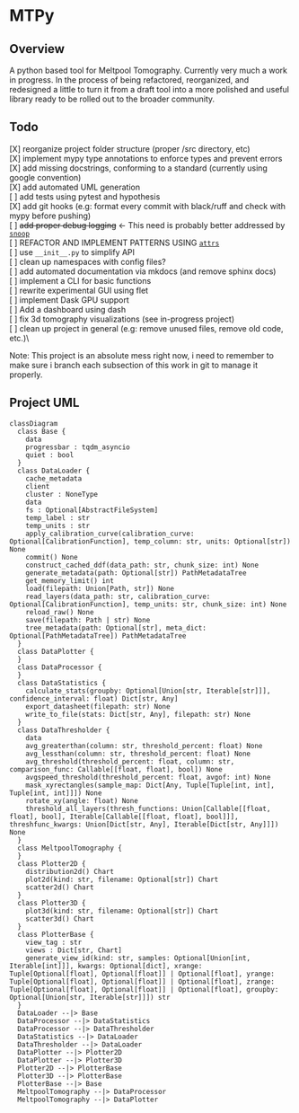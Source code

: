 # MTPy

## Overview

A python based tool for Meltpool Tomography. Currently very much a work in progress. In the process of being refactored, reorganized, and redesigned a little to turn it from a draft tool into a more polished and useful library ready to be rolled out to the broader community.

## Todo

[X] reorganize project folder structure (proper /src directory, etc)\
[X] implement mypy type annotations to enforce types and prevent errors\
[X] add missing docstrings, conforming to a standard (currently using google convention)\
[X] add automated UML generation\
[ ] add tests using pytest and hypothesis\
[X] add git hooks (e.g: format every commit with black/ruff  and check with mypy before pushing)\
[ ] ~~add proper debug logging~~ <- This need is probably better addressed by [`snoop`](https://github.com/alexmojaki/snoop)\
[ ] REFACTOR AND IMPLEMENT PATTERNS USING [`attrs`](https://www.attrs.org/en/stable/)\
[ ] use `__init__.py` to simplify API\
[ ] clean up namespaces with config files?\
[ ] add automated documentation via mkdocs (and remove sphinx docs)\
[ ] implement a CLI for basic functions\
[ ] rewrite experimental GUI using flet\
[ ] implement Dask GPU support\
[ ] Add a dashboard using dash\
[ ] fix 3d tomography visualizations (see in-progress project)\
[ ] clean up project in general (e.g: remove unused files, remove old code, etc.)\

Note: This project is an absolute mess right now, i need to remember to make sure i branch each subsection of this work in git to manage it properly.

## Project UML

```mermaid
classDiagram
  class Base {
    data
    progressbar : tqdm_asyncio
    quiet : bool
  }
  class DataLoader {
    cache_metadata
    client
    cluster : NoneType
    data
    fs : Optional[AbstractFileSystem]
    temp_label : str
    temp_units : str
    apply_calibration_curve(calibration_curve: Optional[CalibrationFunction], temp_column: str, units: Optional[str]) None
    commit() None
    construct_cached_ddf(data_path: str, chunk_size: int) None
    generate_metadata(path: Optional[str]) PathMetadataTree
    get_memory_limit() int
    load(filepath: Union[Path, str]) None
    read_layers(data_path: str, calibration_curve: Optional[CalibrationFunction], temp_units: str, chunk_size: int) None
    reload_raw() None
    save(filepath: Path | str) None
    tree_metadata(path: Optional[str], meta_dict: Optional[PathMetadataTree]) PathMetadataTree
  }
  class DataPlotter {
  }
  class DataProcessor {
  }
  class DataStatistics {
    calculate_stats(groupby: Optional[Union[str, Iterable[str]]], confidence_interval: float) Dict[str, Any]
    export_datasheet(filepath: str) None
    write_to_file(stats: Dict[str, Any], filepath: str) None
  }
  class DataThresholder {
    data
    avg_greaterthan(column: str, threshold_percent: float) None
    avg_lessthan(column: str, threshold_percent: float) None
    avg_threshold(threshold_percent: float, column: str, comparison_func: Callable[[float, float], bool]) None
    avgspeed_threshold(threshold_percent: float, avgof: int) None
    mask_xyrectangles(sample_map: Dict[Any, Tuple[Tuple[int, int], Tuple[int, int]]]) None
    rotate_xy(angle: float) None
    threshold_all_layers(thresh_functions: Union[Callable[[float, float], bool], Iterable[Callable[[float, float], bool]]], threshfunc_kwargs: Union[Dict[str, Any], Iterable[Dict[str, Any]]]) None
  }
  class MeltpoolTomography {
  }
  class Plotter2D {
    distribution2d() Chart
    plot2d(kind: str, filename: Optional[str]) Chart
    scatter2d() Chart
  }
  class Plotter3D {
    plot3d(kind: str, filename: Optional[str]) Chart
    scatter3d() Chart
  }
  class PlotterBase {
    view_tag : str
    views : Dict[str, Chart]
    generate_view_id(kind: str, samples: Optional[Union[int, Iterable[int]]], kwargs: Optional[dict], xrange: Tuple[Optional[float], Optional[float]] | Optional[float], yrange: Tuple[Optional[float], Optional[float]] | Optional[float], zrange: Tuple[Optional[float], Optional[float]] | Optional[float], groupby: Optional[Union[str, Iterable[str]]]) str
  }
  DataLoader --|> Base
  DataProcessor --|> DataStatistics
  DataProcessor --|> DataThresholder
  DataStatistics --|> DataLoader
  DataThresholder --|> DataLoader
  DataPlotter --|> Plotter2D
  DataPlotter --|> Plotter3D
  Plotter2D --|> PlotterBase
  Plotter3D --|> PlotterBase
  PlotterBase --|> Base
  MeltpoolTomography --|> DataProcessor
  MeltpoolTomography --|> DataPlotter

```
